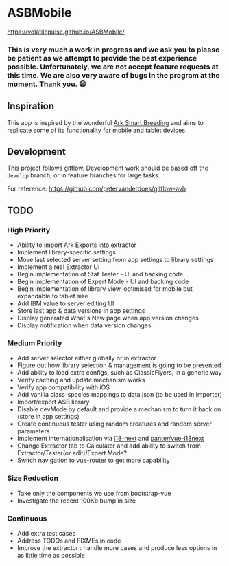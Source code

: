# ASBMobile
https://volatilepulse.github.io/ASBMobile/

### This is very much a work in progress and we ask you to please be patient as we attempt to provide the best experience possible. Unfortunately, we are not accept feature requests at this time. We are also very aware of bugs in the program at the moment. Thank you. :smile:

## Inspiration

This app is inspired by the wonderful [Ark Smart Breeding](https://github.com/cadon/ARKStatsExtractor) and aims to replicate some of its functionality for mobile and tablet devices.

## Development

This project follows gitflow. Development work should be based off the `develop` branch, or in feature branches for large tasks.

For reference: <https://github.com/petervanderdoes/gitflow-avh>

## TODO

### High Priority
- Ability to import Ark Exports into extractor
- Implement library-specific settings
- Move last selected server setting from app settings to library settings
- Implement a real Extractor UI
- Begin implementation of Stat Tester - UI and backing code
- Begin implementation of Expert Mode - UI and backing code
- Begin implementation of library view, optimised for mobile but expandable to tablet size
- Add IBM value to server editing UI
- Store last app & data versions in app settings
- Display generated What's New page when app version changes
- Display notification when data version changes

### Medium Priority
- Add server selector either globally or in extractor
- Figure out how library selection & management is going to be presented
- Add ability to load extra configs, such as ClassicFlyers, in a generic way
- Verify caching and update mechanism works
- Verify app compatibility with iOS
- Add vanilla class-species mappings to data.json (to be used in importer)
- Import/export ASB library
- Disable devMode by default and provide a mechanism to turn it back on (store in app settings)
- Create continuous tester using random creatures and random server parameters
- Implement internationalisation via [i18-next](i18next.com) and [panter/vue-i18next](https://github.com/panter/vue-i18next)
- Change Extractor tab to Calculator and add ability to switch from Extractor/Tester(or edit)/Expert Mode?
- Switch navigation to vue-router to get more capability

### Size Reduction
- Take only the components we use from bootstrap-vue
- Investigate the recent 100Kb bump in size

### Continuous
- Add extra test cases
- Address TODOs and FIXMEs in code
- Improve the extractor : handle more cases and produce less options in as little time as possible
